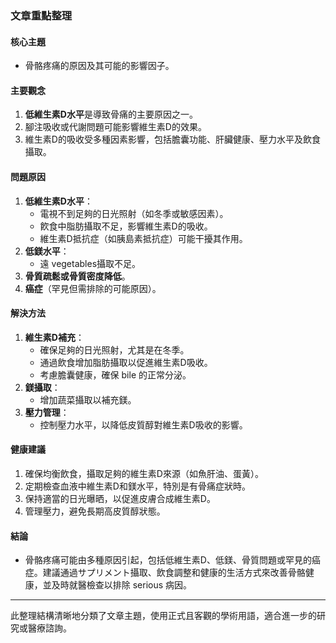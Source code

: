 ### 文章重點整理

#### 核心主題
- 骨骼疼痛的原因及其可能的影響因子。

#### 主要觀念
1. **低維生素D水平**是導致骨痛的主要原因之一。
2. 腳注吸收或代謝問題可能影響維生素D的效果。
3. 維生素D的吸收受多種因素影響，包括膽囊功能、肝臟健康、壓力水平及飲食攝取。

#### 問題原因
1. **低維生素D水平**：
   - 電視不到足夠的日光照射（如冬季或敏感因素）。
   - 飮食中脂肪攝取不足，影響維生素D的吸收。
   - 維生素D抵抗症（如胰島素抵抗症）可能干擾其作用。
2. **低鎂水平**：
   - 遠 vegetables攝取不足。
3. **骨質疏鬆或骨質密度降低**。
4. **癌症**（罕見但需排除的可能原因）。

#### 解決方法
1. **維生素D補充**：
   - 確保足夠的日光照射，尤其是在冬季。
   - 通過飲食增加脂肪攝取以促進維生素D吸收。
   - 考慮膽囊健康，確保 bile 的正常分泌。
2. **鎂攝取**：
   - 增加蔬菜攝取以補充鎂。
3. **壓力管理**：
   - 控制壓力水平，以降低皮質醇對維生素D吸收的影響。

#### 健康建議
1. 確保均衡飲食，攝取足夠的維生素D來源（如魚肝油、蛋黃）。
2. 定期檢查血液中維生素D和鎂水平，特別是有骨痛症狀時。
3. 保持適當的日光曝晒，以促進皮膚合成維生素D。
4. 管理壓力，避免長期高皮質醇狀態。

#### 結論
- 骨骼疼痛可能由多種原因引起，包括低維生素D、低鎂、骨質問題或罕見的癌症。建議通過サプリメント攝取、飲食調整和健康的生活方式來改善骨骼健康，並及時就醫檢查以排除 serious 病因。

---

此整理結構清晰地分類了文章主題，使用正式且客觀的學術用語，適合進一步的研究或醫療諮詢。
